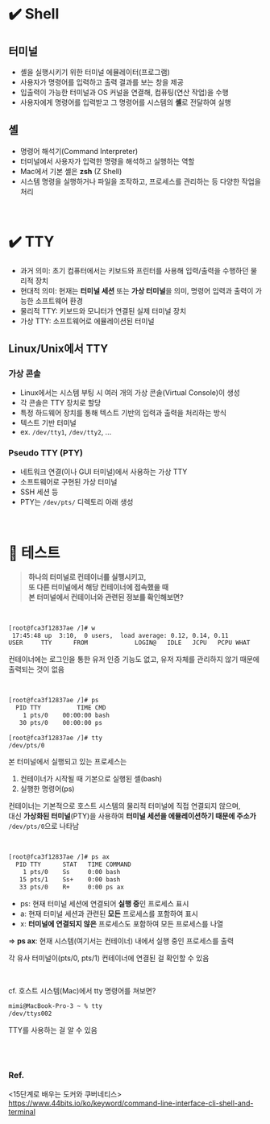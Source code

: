# ✔️ Shell

## 터미널

- 셸을 실행시키기 위한 터미널 에뮬레이터(프로그램)
- 사용자가 명령어를 입력하고 출력 결과를 보는 창을 제공
- 입출력이 가능한 터미널과 OS 커널을 연결해, 컴퓨팅(연산 작업)을 수행
- 사용자에게 명령어를 입력받고 그 명령어를 시스템의 **셸**로 전달하여 실행

## 셸

- 명령어 해석기(Command Interpreter)
- 터미널에서 사용자가 입력한 명령을 해석하고 실행하는 역할
- Mac에서 기본 셸은 **zsh** (Z Shell)
- 시스템 명령을 실행하거나 파일을 조작하고, 프로세스를 관리하는 등 다양한 작업을 처리

<br>

# ✔️ TTY

- 과거 의미: 초기 컴퓨터에서는 키보드와 프린터를 사용해 입력/출력을 수행하던 물리적 장치
- 현대적 의미: 현재는 **터미널 세션** 또는 **가상 터미널**을 의미, 명령어 입력과 출력이 가능한 소프트웨어 환경
- 물리적 TTY: 키보드와 모니터가 연결된 실제 터미널 장치
- 가상 TTY: 소프트웨어로 에뮬레이션된 터미널  

## Linux/Unix에서 TTY

### 가상 콘솔

- Linux에서는 시스템 부팅 시 여러 개의 가상 콘솔(Virtual Console)이 생성
- 각 콘솔은 TTY 장치로 할당
- 특정 하드웨어 장치를 통해 텍스트 기반의 입력과 출력을 처리하는 방식
- 텍스트 기반 터미널
- ex. `/dev/tty1`, `/dev/tty2`, ...

### Pseudo TTY (PTY)

- 네트워크 연결(이나 GUI 터미널)에서 사용하는 가상 TTY
- 소프트웨어로 구현된 가상 터미널
- SSH 세션 등
- PTY는 `/dev/pts/` 디렉토리 아래 생성

<br>

# 🤔 테스트
> **하나의 터미널로 컨테이너를 실행시키고,**  
> **또 다른 터미널에서 해당 컨테이너에 접속했을 때**  
> **본 터미널에서 컨테이너와 관련된 정보를 확인해보면?**

<br>

```bash
[root@fca3f12837ae /]# w
 17:45:48 up  3:10,  0 users,  load average: 0.12, 0.14, 0.11
USER     TTY      FROM             LOGIN@   IDLE   JCPU   PCPU WHAT
```

컨테이너에는 로그인을 통한 유저 인증 기능도 없고, 유저 자체를 관리하지 않기 때문에 출력되는 것이 없음

<br>

```bash
[root@fca3f12837ae /]# ps
  PID TTY          TIME CMD
    1 pts/0    00:00:00 bash
   30 pts/0    00:00:00 ps
   
[root@fca3f12837ae /]# tty
/dev/pts/0
```

본 터미널에서 실행되고 있는 프로세스는  
1. 컨테이너가 시작될 때 기본으로 실행된 셸(bash)
2. 실행한 명령어(ps)  

컨테이너는 기본적으로 호스트 시스템의 물리적 터미널에 직접 연결되지 않으며,  
대신 **가상화된 터미널**(PTY)을 사용하여 **터미널 세션을 에뮬레이션하기 때문에 주소가** `/dev/pts/0`으로 나타남

<br>

```bash
[root@fca3f12837ae /]# ps ax
  PID TTY      STAT   TIME COMMAND
    1 pts/0    Ss     0:00 bash
   15 pts/1    Ss+    0:00 bash
   33 pts/0    R+     0:00 ps ax
```

- ps: 현재 터미널 세션에 연결되어 **실행 중**인 프로세스 표시  
- a: 현재 터미널 세션과 관련된 **모든** 프로세스를 포함하여 표시  
- x: **터미널에 연결되지 않은** 프로세스도 포함하여 모든 프로세스를 나열  

=> **ps ax**: 현재 시스템(여기서는 컨테이너) 내에서 실행 중인 프로세스를 출력  

각 유사 터미널이(pts/0, pts/1) 컨테이너에 연결된 걸 확인할 수 있음

<br>

cf. 호스트 시스템(Mac)에서 tty 명령어를 쳐보면?

```bash
mimi@MacBook-Pro-3 ~ % tty 
/dev/ttys002
```

TTY를 사용하는 걸 알 수 있음

<br>
<br>

### Ref.
<15단계로 배우는 도커와 쿠버네티스>  
https://www.44bits.io/ko/keyword/command-line-interface-cli-shell-and-terminal

